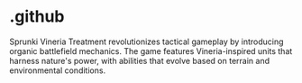 # .github
Sprunki Vineria Treatment revolutionizes tactical gameplay by introducing organic battlefield mechanics. The game features Vineria-inspired units that harness nature's power, with abilities that evolve based on terrain and environmental conditions.
